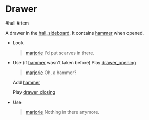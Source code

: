 # Drawer

#hall #item 

A drawer in the [hall_sideboard](hall_sideboard.md). It contains [hammer](hammer.md) when opened.

- Look
	> [marjorie](../characters/marjorie.md)
	> I'd put scarves in there.
- Use (if [hammer](hammer.md) wasn't taken before)
	Play [drawer_opening](../sfx/drawer_opening.md)
	
	> [marjorie](../characters/marjorie.md)
	> Oh, a hammer?
	
	Add [hammer](hammer.md)
	
	Play [drawer_closing](../sfx/drawer_closing.md)
- Use
	> [marjorie](../characters/marjorie.md)
	> Nothing in there anymore.